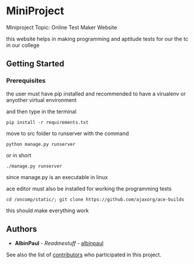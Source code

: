 # MiniProject
Miniproject Topic: Online Test Maker Website

this website helps in making programming and aptitude tests for our the tc in our college 
## Getting Started
### Prerequisites
the user must have pip installed and recommended to have a virualenv or anyother virtual environment

and then type in the terminal 
```
pip install -r requirements.txt
```
move to src folder to runserver with the command 
```
python manage.py runserver 
```
or in short 
```
./manage.py runserver 
```
since manage.py is an executable in linux

ace editor must also be installed for working the programming tests

```
cd /oncomp/static/; git clone https://github.com/ajaxorg/ace-builds
```
this should make everything work
## Authors

* **AlbinPaul** - *Readmestuff* - [albinpaul](https://github.com/albinpaul)

See also the list of [contributors](https://github.com/Aliflail/MiniProject/contributors) who participated in this project.
